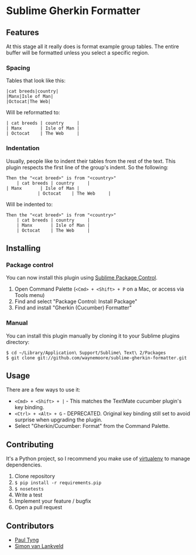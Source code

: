 # Sublime Gherkin Formatter

## Features

At this stage all it really does is format example group tables.  The entire buffer will be formatted unless you select a specific region.

### Spacing

Tables that look like this:

```
|cat breeds|country|
|Manx|Isle of Man|
|Octocat|The Web|
```

Will be reformatted to:

```
| cat breeds | country     |
| Manx       | Isle of Man |
| Octocat    | The Web     |
```

### Indentation

Usually, people like to indent their tables from the rest of the text.  This plugin respects the first line of the group's indent.  So the following:

```
Then the "<cat breed>" is from "<country>"
    | cat breeds | country     |
| Manx       | Isle of Man |
            | Octocat    | The Web     |
```

Will be indented to:

```
Then the "<cat breed>" is from "<country>"
    | cat breeds | country     |
    | Manx       | Isle of Man |
    | Octocat    | The Web     |
```

## Installing

### Package control

You can now install this plugin using [Sublime Package Control](http://wbond.net/sublime_packages/package_control).

1. Open Command Palette (`<Cmd> + <Shift> + P` on a Mac, or access via Tools menu)
2. Find and select "Package Control: Install Package"
3. Find and install "Gherkin (Cucumber) Formatter"

### Manual

You can install this plugin manually by cloning it to your Sublime plugins directory:

```
$ cd ~/Library/Application\ Support/Sublime\ Text\ 2/Packages
$ git clone git://github.com/waynemoore/sublime-gherkin-formatter.git
```

## Usage

There are a few ways to use it:

- `<Cmd> + <Shift> + |` - This matches the TextMate cucumber plugin's key binding.
- `<Ctrl> + <Alt> + G` - DEPRECATED. Original key binding still set to avoid surprise when upgrading the plugin.
- Select "Gherkin/Cucumber: Format" from the Command Palette.

## Contributing

It's a Python project, so I recommend you make use of [virtualenv](http://www.virtualenv.org/) to manage dependencies.

1. Clone repository
2. `$ pip install -r requirements.pip`
3. `$ nosetests`
4. Write a test
5. Implement your feature / bugfix
6. Open a pull request

## Contributors
- [Paul Tyng](https://github.com/paultyng)
- [Simon van Lankveld](https://github.com/simvan)
